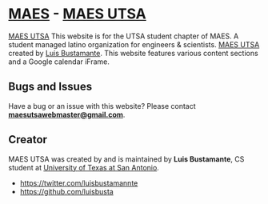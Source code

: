 # [MAES](http://mymaes.org/) - [MAES UTSA](http://maesutsa.org/)

[MAES UTSA](http://maesutsa.org/) This website is for the UTSA student chapter of MAES. A student managed latino organization for engineers & scientists. [MAES UTSA](http://maesutsa.org/) created by [Luis Bustamante](http://luisbusta.me/). This website features various content sections and a Google calendar iFrame.

## Bugs and Issues

Have a bug or an issue with this website? Please contact **maesutsawebmaster@gmail.com**.

## Creator

MAES UTSA was created by and is maintained by **Luis Bustamante**, CS student at [University of Texas at San Antonio](http://www.utsa.edu/).

* https://twitter.com/luisbustamannte
* https://github.com/luisbusta
